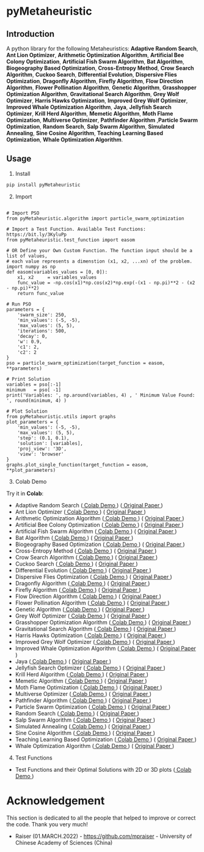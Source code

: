 # pyMetaheuristic

## Introduction

A python library for the following Metaheuristics: **Adaptive Random Search**, **Ant Lion Optimizer**, **Arithmetic Optimization Algorithm**, **Artificial Bee Colony Optimization**, **Artificial Fish Swarm Algorithm**, **Bat Algorithm**, **Biogeography Based Optimization**, **Cross-Entropy Method**, **Crow Search Algorithm**, **Cuckoo Search**, **Differential Evolution**, **Dispersive Flies Optimization**, **Dragonfly Algorithm**, **Firefly Algorithm**, **Flow Direction Algorithm**, **Flower Pollination Algorithm**, **Genetic Algorithm**, **Grasshopper Optimization Algorithm**, **Gravitational Search Algorithm**, **Grey Wolf Optimizer**, **Harris Hawks Optimization**, **Improved Grey Wolf Optimizer**, **Improved Whale Optimization Algorithm**, **Jaya**, **Jellyfish Search Optimizer**, **Krill Herd Algorithm**, **Memetic Algorithm**, **Moth Flame Optimization**, **Multiverse Optimizer**, **Pathfinder Algorithm** ,**Particle Swarm Optimization**, **Random Search**, **Salp Swarm Algorithm**, **Simulated Annealing**, **Sine Cosine Algorithm**, **Teaching Learning Based Optimization**, **Whale Optimization Algorithm**.

## Usage

1. Install
```bash
pip install pyMetaheuristic
```

2. Import

```py3

# Import PSO
from pyMetaheuristic.algorithm import particle_swarm_optimization

# Import a Test Function. Available Test Functions: https://bit.ly/3KyluPp
from pyMetaheuristic.test_function import easom

# OR Define your Own Custom Function. The function input should be a list of values, 
# each value represents a dimenstion (x1, x2, ...xn) of the problem.
import numpy as np
def easom(variables_values = [0, 0]):
    x1, x2     = variables_values
    func_value = -np.cos(x1)*np.cos(x2)*np.exp(-(x1 - np.pi)**2 - (x2 - np.pi)**2)
    return func_value

# Run PSO
parameters = {
    'swarm_size': 250,
    'min_values': (-5, -5),
    'max_values': (5, 5),
    'iterations': 500,
    'decay': 0,
    'w': 0.9,
    'c1': 2,
    'c2': 2
}
pso = particle_swarm_optimization(target_function = easom, **parameters)

# Print Solution
variables = pso[:-1]
minimum   = pso[ -1]
print('Variables: ', np.around(variables, 4) , ' Minimum Value Found: ', round(minimum, 4) )

# Plot Solution
from pyMetaheuristic.utils import graphs
plot_parameters = {
    'min_values': (-5, -5),
    'max_values': (5, 5),
    'step': (0.1, 0.1),
    'solution': [variables],
    'proj_view': '3D',
    'view': 'browser'
}
graphs.plot_single_function(target_function = easom, **plot_parameters)

```

3. Colab Demo

Try it in **Colab**:

- Adaptive Random Search ([ Colab Demo ](https://colab.research.google.com/drive/1PbIjDVGAU75Dgxn6I3bpoWovvYA4RYks?usp=sharing)) ([ Original Paper ](https://citeseerx.ist.psu.edu/viewdoc/download?doi=10.1.1.87.1623&rep=rep1&type=pdf))
- Ant Lion Optimizer ([ Colab Demo ](https://colab.research.google.com/drive/11GWyd-o11nzwjafF37YDbReAJyjV4Zhp?usp=sharing)) ( [ Original Paper ](https://doi.org/10.1016/j.advengsoft.2015.01.010))
- Arithmetic Optimization Algorithm ([ Colab Demo ](https://colab.research.google.com/drive/1AH0B21_fhF4mOV5iR5MJt_JoUslYE_dt?usp=sharing)) ( [ Original Paper ](https://doi.org/10.1016/j.cma.2020.113609))
- Artificial Bee Colony Optimization ([ Colab Demo ](https://colab.research.google.com/drive/1IBouxcnhbNLfCoCV5ueNCq0FZBd9E2gu?usp=sharing)) ( [ Original Paper ](https://abc.erciyes.edu.tr/pub/tr06_2005.pdf))
- Artificial Fish Swarm Algorithm ([ Colab Demo ](https://colab.research.google.com/drive/1OugZdsHhg2HQXMryx4AlH3-RdjjeEKlL?usp=sharing)) ( [ Original Paper ](https://www.sysengi.com/EN/10.12011/1000-6788(2002)11-32))
- Bat Algorithm ([ Colab Demo ](https://colab.research.google.com/drive/1vbUWQ3T8B1XhPrewaFUW9uvCMGmzajk1?usp=sharing)) ( [ Original Paper ](https://arxiv.org/abs/1004.4170))
- Biogeography Based Optimization ([ Colab Demo ](https://colab.research.google.com/drive/1k3wUNl2R486rkxUhTcTum3usc9f585p0?usp=sharing)) ( [ Original Paper ](https://doi.org/10.1109/TEVC.2008.919004))
- Cross-Entropy Method ([ Colab Demo ](https://colab.research.google.com/drive/1tI1YbjbAV_O9TdXWYfu8aAlvadC7Crm_?usp=sharing)) ( [ Original Paper ](https://doi.org/10.1016/S0377-2217(96)00385-2))
- Crow Search Algorithm ([ Colab Demo ](https://colab.research.google.com/drive/18pFLXYi5s9dMgtA03i5yKeC5WZstDp82?usp=sharing)) ( [ Original Paper ](https://doi.org/10.1016/j.compstruc.2016.03.001))
- Cuckoo Search ([ Colab Demo ](https://colab.research.google.com/drive/1L1STGmVK5IgdjLpEb-o8tuJ0yPCZ65Mt?usp=sharing)) ( [ Original Paper ](https://arxiv.org/abs/1003.1594v1))
- Differential Evolution ([ Colab Demo ](https://colab.research.google.com/drive/1J56NxxplPOty9rjKQoo5TqN6MzmiqfBe?usp=sharing)) ( [ Original Paper ](https://doi.org/10.1023%2FA%3A1008202821328))
- Dispersive Flies Optimization ([ Colab Demo ](https://colab.research.google.com/drive/1Y6eULdzLMnM2QpApdvABotxwG01BusmE?usp=sharing)) ( [ Original Paper ](http://dx.doi.org/10.15439/2014F142))
- Dragonfly Algorithm ([ Colab Demo ](https://colab.research.google.com/drive/19xgEwfzdI-yjFMM3e16PbVF1vX8ohu9c?usp=sharing)) ( [ Original Paper ](https://doi.org/10.1007/s00521-020-04866-y))
- Firefly Algorithm ([ Colab Demo ](https://colab.research.google.com/drive/1vjUDRdRKPAGo6fTXAsvF9INJiF-wb6Pe?usp=sharing)) ( [ Original Paper ](https://www.sciencedirect.com/book/9780124167438/nature-inspired-optimization-algorithms))
- Flow Direction Algorithm ([ Colab Demo ](https://colab.research.google.com/drive/1b72tXxS1X8ntCduN5lUn-An1REcJqp48?usp=sharing)) ( [ Original Paper ](https://doi.org/10.1016/j.cie.2021.107224))
- Flower Pollination Algorithm ([ Colab Demo ](https://colab.research.google.com/drive/1U7gTgWwBPOWGyEQGX38nSBnBzb3WWAM1?usp=sharing)) ( [ Original Paper ](https://www.sciencedirect.com/book/9780124167438/nature-inspired-optimization-algorithms))
- Genetic Algorithm ([ Colab Demo ](https://colab.research.google.com/drive/1zY4N9Sf6odAd1hn8Z3SSww403aj2BHhh?usp=sharing)) ( [ Original Paper ](https://ieeexplore.ieee.org/book/6267401))
- Grey Wolf Optimizer ([ Colab Demo ](https://colab.research.google.com/drive/1EQqLtVs9ghQ9Cu-aFRh13hu5ZdgOf9sc?usp=sharing)) ( [ Original Paper ](https://doi.org/10.1016/j.advengsoft.2013.12.007))
- Grasshopper Optimization Algorithm ([ Colab Demo ](https://colab.research.google.com/drive/1Mift_Q38gvTkW6eYdkzSS6GpYZKGTwmy?usp=sharing)) ( [ Original Paper ](https://doi.org/10.1016/j.advengsoft.2017.01.004))
- Gravitational Search Algorithm ([ Colab Demo ](https://colab.research.google.com/drive/1swxMC2Lu9nhObGv7UO5v7eTUm9ULz79Z?usp=sharing)) ( [ Original Paper ](https://doi.org/10.1016/j.ins.2009.03.004))
- Harris Hawks Optimization ([ Colab Demo ](https://colab.research.google.com/drive/1swYF7A0I67zX7NxXRJ1d1k1apeMWX2ix?usp=sharing)) ( [ Original Paper ](https://doi.org/10.1016/j.future.2019.02.028))
- Improved Grey Wolf Optimizer ([ Colab Demo ](https://colab.research.google.com/drive/1Ggu6bd6-FQkLMIrfJynF54b7JBUJaw8Z?usp=sharing)) ( [ Original Paper ](https://doi.org/10.1016/j.eswa.2020.113917))
- Improved Whale Optimization Algorithm ([ Colab Demo ](https://colab.research.google.com/drive/1Nvuz7VEqUfUqNzEm1h2_hGhieSH3vgHY?usp=sharing))  ( [ Original Paper ](https://doi.org/10.1016/j.jcde.2019.02.002))
- Jaya ([ Colab Demo ](https://colab.research.google.com/drive/1B-1I3izW0R41_gSGjU26OGHSmy5BY4Tr?usp=sharing)) ( [ Original Paper ](http://www.growingscience.com/ijiec/Vol7/IJIEC_2015_32.pdf))
- Jellyfish Search Optimizer ([ Colab Demo ](https://colab.research.google.com/drive/1yKkUozjzzia9W1sa8XJRNhZzFWCkcGl1?usp=sharing)) ( [ Original Paper ]( https://doi.org/10.1016/j.amc.2020.125535))
- Krill Herd Algorithm ([ Colab Demo ](https://colab.research.google.com/drive/1IPQHgHKwR7ELb9EQ--keKmIVrjJLIhZF?usp=sharing)) ( [ Original Paper ](https://doi.org/10.1016/j.asoc.2016.08.041))
- Memetic Algorithm ([ Colab Demo ](https://colab.research.google.com/drive/1ivRQVK8auSmU9jF3H7CYmpKLlxRHHrPd?usp=sharing)) ( [ Original Paper ](https://citeseerx.ist.psu.edu/viewdoc/download?doi=10.1.1.27.9474&rep=rep1&type=pdf))
- Moth Flame Optimization ([ Colab Demo ](https://colab.research.google.com/drive/1-parlgNJ6urQGmNLLViGxf65PhuAS3L4?usp=sharing)) ( [ Original Paper ](https://doi.org/10.1016/j.knosys.2015.07.006))
- Multiverse Optimizer ([ Colab Demo ](https://colab.research.google.com/drive/1Qna0EHucTYRt9pCfDFzpk9uuNM9tSNKi?usp=sharing)) ( [ Original Paper ](https://doi.org/10.1007/s00521-015-1870-7))
- Pathfinder Algorithm ([ Colab Demo ](iterations)) ( [ Original Paper ](https://doi.org/10.1016/j.asoc.2019.03.012))
- Particle Swarm Optimization ([ Colab Demo ](https://colab.research.google.com/drive/1bWAmKTkNKSiSQPUcRdokLQYuhQBOhckZ?usp=sharing)) ( [ Original Paper ](https://doi.org/10.1109/ICNN.1995.488968))
- Random Search ([ Colab Demo ](https://colab.research.google.com/drive/1DCi4aiO_ORlRq9MetZcxHyKAywMuFkRO?usp=sharing)) ( [ Original Paper ](https://doi.org/10.1080/01621459.1953.10501200))
- Salp Swarm Algorithm ([ Colab Demo ](https://colab.research.google.com/drive/1Qhkn2NPO5Gavc6ZHW79n_DjmEFeDvOBq?usp=sharing)) ( [ Original Paper ](https://doi.org/10.1016/j.advengsoft.2017.07.002))
- Simulated Annealing ([ Colab Demo ](https://colab.research.google.com/drive/1W6X_kCSGOKEDWIJ-ar25kgWIQAc4U1mA?usp=sharing)) ( [ Original Paper ](https://www.jstor.org/stable/1690046))
- Sine Cosine Algorithm ([ Colab Demo ](https://colab.research.google.com/drive/1WjbCiks_E2s1qw9l9OkZ4mRQPQuWWYzs?usp=sharing)) ( [ Original Paper ](https://doi.org/10.1016/j.knosys.2015.12.022))
- Teaching Learning Based Optimization ([ Colab Demo ](https://colab.research.google.com/drive/1ulyyREv0K3xPAtBeUdcKXznTzpKrTyL5?usp=sharing)) ( [ Original Paper ](https://doi.org/10.5267/j.ijiec.2012.03.007))
- Whale Optimization Algorithm ([ Colab Demo ](https://colab.research.google.com/drive/1Nt52dS0AsXm7RHVIt3K0DAaC1i8zKUUC?usp=sharing)) ( [ Original Paper ](https://doi.org/10.1016/j.advengsoft.2016.01.008))

4. Test Functions

- Test Functions and their Optimal Solutions with 2D or 3D plots ([ Colab Demo ](https://colab.research.google.com/drive/1Trk6_9IFdBIzZXoVAj2kOBeYJauC5wI8?usp=sharing)) 

# Acknowledgement 
This section is dedicated to all the people that helped to improve or correct the code. Thank you very much!

* Raiser (01.MARCH.2022) - https://github.com/mpraiser - University of Chinese Academy of Sciences (China)

